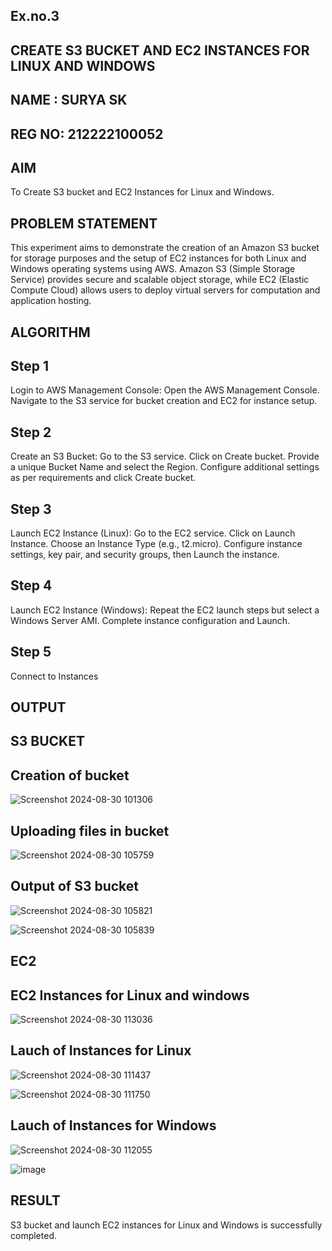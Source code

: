 ## Ex.no.3
## CREATE S3 BUCKET AND EC2 INSTANCES FOR LINUX AND WINDOWS
## NAME : SURYA SK
## REG NO: 212222100052


## AIM
To Create S3 bucket and EC2 Instances for Linux and Windows.
## PROBLEM STATEMENT
This experiment aims to demonstrate the creation of an Amazon S3 bucket for storage purposes and the setup of EC2 instances for both Linux and Windows operating systems using AWS. Amazon S3 (Simple Storage Service) provides secure and scalable object storage, while EC2 (Elastic Compute Cloud) allows users to deploy virtual servers for computation and application hosting.

## ALGORITHM
 
## Step 1
Login to AWS Management Console:
  Open the AWS Management Console.
  Navigate to the S3 service for bucket creation and EC2 for instance setup.
## Step 2
Create an S3 Bucket:
Go to the S3 service.
Click on Create bucket.
Provide a unique Bucket Name and select the Region.
Configure additional settings as per requirements and click Create bucket.

## Step 3
Launch EC2 Instance (Linux):
Go to the EC2 service.
Click on Launch Instance.
Choose an Instance Type (e.g., t2.micro).
Configure instance settings, key pair, and security groups, then Launch the instance.

## Step 4
Launch EC2 Instance (Windows):
Repeat the EC2 launch steps but select a Windows Server AMI.
Complete instance configuration and Launch.

## Step 5
Connect to Instances

## OUTPUT 
## S3 BUCKET
## Creation of bucket 

![Screenshot 2024-08-30 101306](https://github.com/user-attachments/assets/936f0740-d306-46fd-91da-c72bfa251f8c)

## Uploading files in bucket

![Screenshot 2024-08-30 105759](https://github.com/user-attachments/assets/3e4b380b-3a3e-4750-bda3-1bb3d2a4e1ed)


## Output of S3 bucket

![Screenshot 2024-08-30 105821](https://github.com/user-attachments/assets/b9e3ccd5-3918-45f1-a44f-49fda43782c6)

![Screenshot 2024-08-30 105839](https://github.com/user-attachments/assets/1864205f-14b6-40e0-89d6-01ae8dfe784b)

## EC2

## EC2 Instances for Linux and windows

![Screenshot 2024-08-30 113036](https://github.com/user-attachments/assets/dbe8db4f-cfcb-4058-8f7c-491d0f4702e6)

## Lauch of Instances for Linux 

![Screenshot 2024-08-30 111437](https://github.com/user-attachments/assets/b7f47382-815f-4cfc-bf0e-5af344db9ae3)

![Screenshot 2024-08-30 111750](https://github.com/user-attachments/assets/9f45008f-609c-4b45-970f-27d8de146acd)


## Lauch of Instances for Windows 

![Screenshot 2024-08-30 112055](https://github.com/user-attachments/assets/a6235742-a5b2-43e6-ac42-ef898d031ccd)

![image](https://github.com/user-attachments/assets/22316c2a-0438-472e-8377-c42d5035d712)

## RESULT

S3 bucket and launch EC2 instances for Linux and Windows is successfully completed.


